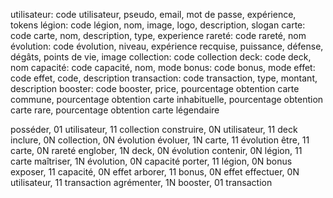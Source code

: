 utilisateur: code utilisateur, pseudo, email, mot de passe, expérience, tokens
légion: code légion, nom, image, logo, description, slogan
carte: code carte, nom, description, type, experience
rareté: code rareté, nom
évolution: code évolution, niveau, expérience recquise, puissance, défense, dégâts, points de vie, image
collection: code collection
deck: code deck, nom
capacité: code capacité, nom, mode
bonus: code bonus, mode
effet: code effet, code, description
transaction: code transaction, type, montant, description
booster: code booster, price, pourcentage obtention carte commune, pourcentage obtention carte inhabituelle, pourcentage obtention carte rare, pourcentage obtention carte légendaire

posséder, 01 utilisateur, 11 collection
construire, 0N utilisateur, 11 deck
inclure, 0N collection, 0N évolution
évoluer, 1N carte, 11 évolution
être, 11 carte, 0N rareté
englober, 1N deck, 0N évolution
contenir, 0N légion, 11 carte
maîtriser, 1N évolution, 0N capacité
porter, 11 légion, 0N bonus
exposer, 11 capacité, 0N effet
arborer, 11 bonus, 0N effet
effectuer, 0N utilisateur, 11 transaction
agrémenter, 1N booster, 01 transaction
